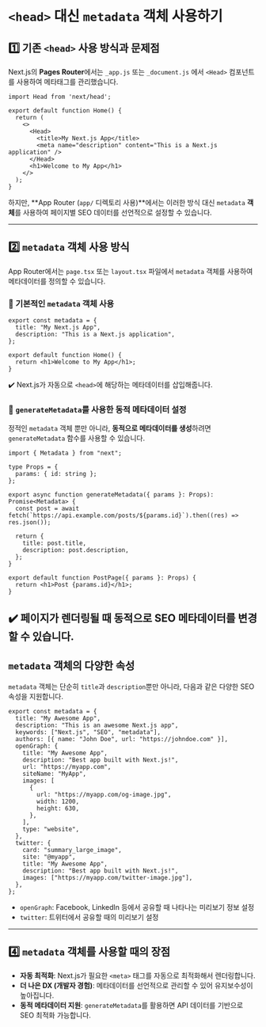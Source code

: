 # `<head>` 대신 `metadata` 객체 사용하기
## 1️⃣ 기존 `<head>` 사용 방식과 문제점
Next.js의 **Pages Router**에서는 `_app.js` 또는 `_document.js` 에서 `<Head>` 컴포넌트를 사용하여 메타태그를 관리했습니다.
```tsx
import Head from 'next/head';

export default function Home() {
  return (
    <>
      <Head>
        <title>My Next.js App</title>
        <meta name="description" content="This is a Next.js application" />
      </Head>
      <h1>Welcome to My App</h1>
    </>
  );
}
```
하지만, **App Router (`app/` 디렉토리 사용)**에서는 이러한 방식 대신 `metadata` **객체**를 사용하여 페이지별 SEO 데이터를 선언적으로 설정할 수 있습니다.

---

## 2️⃣ `metadata` 객체 사용 방식
App Router에서는 `page.tsx` 또는 `layout.tsx` 파일에서 `metadata` 객체를 사용하여 메타데이터를 정의할 수 있습니다.

### 🔹 기본적인 `metadata` 객체 사용
```tsx
export const metadata = {
  title: "My Next.js App",
  description: "This is a Next.js application",
};

export default function Home() {
  return <h1>Welcome to My App</h1>;
}
```
✔️ Next.js가 자동으로 `<head>`에 해당하는 메타데이터를 삽입해줍니다.

### 🔹 `generateMetadata`를 사용한 동적 메타데이터 설정
정적인 `metadata` 객체 뿐만 아니라, **동적으로 메타데이터를 생성**하려면 `generateMetadata` 함수를 사용할 수 있습니다.
```tsx
import { Metadata } from "next";

type Props = {
  params: { id: string };
};

export async function generateMetadata({ params }: Props): Promise<Metadata> {
  const post = await fetch(`https://api.example.com/posts/${params.id}`).then((res) => res.json());

  return {
    title: post.title,
    description: post.description,
  };
}

export default function PostPage({ params }: Props) {
  return <h1>Post {params.id}</h1>;
}
```
✔️ 페이지가 렌더링될 때 동적으로 **SEO 메타데이터를 변경**할 수 있습니다.
---

## `metadata` 객체의 다양한 속성
`metadata` 객체는 단순히 `title`과 `description`뿐만 아니라, 다음과 같은 다양한 SEO 속성을 지원합니다.
```tsx
export const metadata = {
  title: "My Awesome App",
  description: "This is an awesome Next.js app",
  keywords: ["Next.js", "SEO", "metadata"],
  authors: [{ name: "John Doe", url: "https://johndoe.com" }],
  openGraph: {
    title: "My Awesome App",
    description: "Best app built with Next.js!",
    url: "https://myapp.com",
    siteName: "MyApp",
    images: [
      {
        url: "https://myapp.com/og-image.jpg",
        width: 1200,
        height: 630,
      },
    ],
    type: "website",
  },
  twitter: {
    card: "summary_large_image",
    site: "@myapp",
    title: "My Awesome App",
    description: "Best app built with Next.js!",
    images: ["https://myapp.com/twitter-image.jpg"],
  },
};
```
- `openGraph`: Facebook, Linkedln 등에서 공유할 때 나타나는 미리보기 정보 설정
- `twitter`: 트위터에서 공유할 때의 미리보기 설정
---

## 4️⃣ `metadata`  객체를 사용할 때의 장점
- **자동 최적화**: Next.js가 필요한 `<meta>` 태그를 자동으로 최적화해서 렌더링합니다.
- **더 나은 DX (개발자 경험)**: 메타데이터를 선언적으로 관리할 수 있어 유지보수성이 높아집니다.
- **동적 메타데이터 지원**: `generateMetadata`를 활용하면 API 데이터를 기반으로 SEO 최적화 가능합니다.